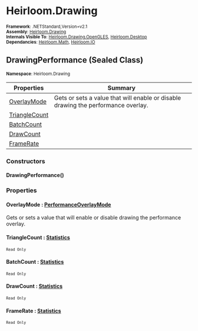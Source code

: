 # Heirloom.Drawing

<small>**Framework**: .NETStandard,Version=v2.1</small>  
<small>**Assembly**: [Heirloom.Drawing](../heirloom.drawing/heirloom.drawing.md)</small>  
<small>**Internals Visible To**: [Heirloom.Drawing.OpenGLES](../Heirloom.Drawing.OpenGLES/Heirloom.Drawing.OpenGLES.md), [Heirloom.Desktop](../Heirloom.Desktop/Heirloom.Desktop.md)</small>  
<small>**Dependancies**: [Heirloom.Math](../Heirloom.Math/Heirloom.Math.md), [Heirloom.IO](../Heirloom.IO/Heirloom.IO.md)</small>  

## DrawingPerformance (Sealed Class)
<small>**Namespace**: Heirloom.Drawing</sub></small>  

| Properties | Summary |
|------------|---------|
| [OverlayMode](#OVE51B3EE7D) | Gets or sets a value that will enable or disable drawing the performance overlay. |
| [TriangleCount](#TRIFB928221) |  |
| [BatchCount](#BAT27B69C73) |  |
| [DrawCount](#DRA5740BB87) |  |
| [FrameRate](#FRA55D83BCF) |  |

### Constructors

#### DrawingPerformance()

### Properties

#### <a name="OVE51B3EE7D"></a>OverlayMode : [PerformanceOverlayMode](heirloom.drawing.performanceoverlaymode.md)


Gets or sets a value that will enable or disable drawing the performance overlay.

#### <a name="TRIFB928221"></a>TriangleCount : [Statistics](../heirloom.math/heirloom.math.statistics.md)

<small>`Read Only`</small>

#### <a name="BAT27B69C73"></a>BatchCount : [Statistics](../heirloom.math/heirloom.math.statistics.md)

<small>`Read Only`</small>

#### <a name="DRA5740BB87"></a>DrawCount : [Statistics](../heirloom.math/heirloom.math.statistics.md)

<small>`Read Only`</small>

#### <a name="FRA55D83BCF"></a>FrameRate : [Statistics](../heirloom.math/heirloom.math.statistics.md)

<small>`Read Only`</small>

